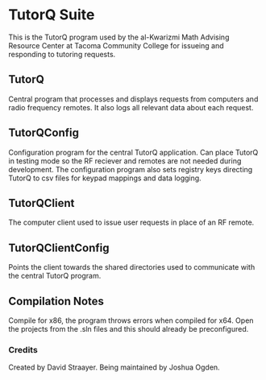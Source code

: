 TutorQ Suite
============

This is the TutorQ program used by the al-Kwarizmi Math Advising Resource Center at Tacoma Community College for issueing and responding to tutoring requests. 

TutorQ
------

Central program that processes and displays requests from computers and radio frequency remotes. It also logs all relevant data about each request.

TutorQConfig
------------

Configuration program for the central TutorQ application. Can place TutorQ in testing mode so the RF reciever and remotes are not needed during development. The configuration program also sets registry keys directing TutorQ to csv files for keypad mappings and data logging.

TutorQClient
------------

The computer client used to issue user requests in place of an RF remote.

TutorQClientConfig
------------------

Points the client towards the shared directories used to communicate with the central TutorQ program.

Compilation Notes
-----------------

Compile for x86, the program throws errors when compiled for x64. Open the projects from the .sln files and this should already be preconfigured.

### Credits

Created by David Straayer. Being maintained by Joshua Ogden.